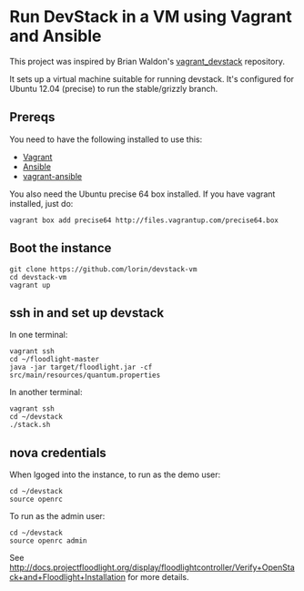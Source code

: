 # Run DevStack in a VM using Vagrant and Ansible


This project was inspired by Brian Waldon's [vagrant_devstack][1] repository.

It sets up a virtual machine suitable for running devstack. It's configured
for Ubuntu 12.04 (precise) to run the stable/grizzly branch.

## Prereqs

You need to have the following installed to use this:

 * [Vagrant][2]
 * [Ansible][3]
 * [vagrant-ansible][4]


[1]: https://github.com/bcwaldon/vagrant_devstack
[2]: http://vagrantup.com
[3]: http://ansible.cc
[4]: https://github.com/dsander/vagrant-ansible

You also need the Ubuntu precise 64 box installed. If you have vagrant
installed, just do:

    vagrant box add precise64 http://files.vagrantup.com/precise64.box

## Boot the instance

    git clone https://github.com/lorin/devstack-vm
    cd devstack-vm
    vagrant up


## ssh in and set up devstack

In one terminal:

    vagrant ssh
    cd ~/floodlight-master
    java -jar target/floodlight.jar -cf src/main/resources/quantum.properties

In another terminal:

    vagrant ssh
    cd ~/devstack
    ./stack.sh

## nova credentials

When lgoged into the instance, to run as the demo user:

    cd ~/devstack
    source openrc

To run as the admin user:

    cd ~/devstack
    source openrc admin


See <http://docs.projectfloodlight.org/display/floodlightcontroller/Verify+OpenStack+and+Floodlight+Installation> 
for more details.